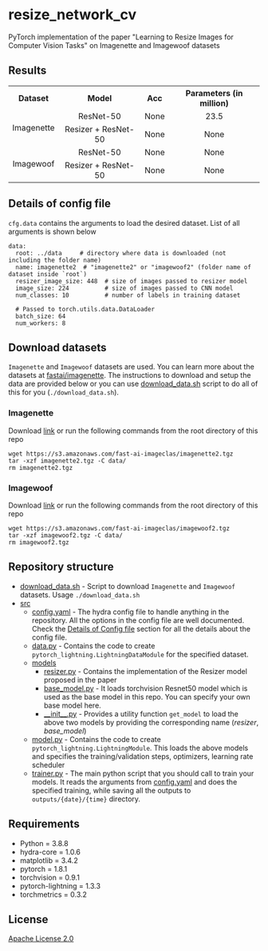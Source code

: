 # resize_network_cv
PyTorch implementation of the paper "Learning to Resize Images for Computer Vision Tasks" on Imagenette and Imagewoof datasets

## Results

<table style="text-align:center">
    <tr>
        <th style="text-align:center"> Dataset </th>
        <th style="text-align:center"> Model </th>
        <th style="text-align:center"> Acc </th>
        <th style="text-align:center"> Parameters (in million) </th>
    </tr>
    <tr>
        <td rowspan=2> Imagenette </td>
        <td> ResNet-50 </td>
        <td> None </td>
        <td> 23.5 </td>
    </tr>
    <tr>
        <td> Resizer + ResNet-50 </td>
        <td> None </td>
        <td> None </td>
    </tr>
    <tr>
        <td rowspan=2> Imagewoof </td>
        <td> ResNet-50 </td>
        <td> None </td>
        <td> None </td>
    </tr>
    <tr>
        <td> Resizer + ResNet-50 </td>
        <td> None </td>
        <td> None </td>
    </tr>
</table>

## Details of config file
`cfg.data` contains the arguments to load the desired dataset. List of all arguments is shown below
```
data:
  root: ../data     # directory where data is downloaded (not including the folder name)
  name: imagenette2  # "imagenette2" or "imagewoof2" (folder name of dataset inside `root`)
  resizer_image_size: 448  # size of images passed to resizer model
  image_size: 224          # size of images passed to CNN model
  num_classes: 10          # number of labels in training dataset

  # Passed to torch.utils.data.DataLoader
  batch_size: 64
  num_workers: 8
```

## Download datasets
`Imagenette` and `Imagewoof` datasets are used. You can learn more about the datasets at [fastai/imagenette](https://github.com/fastai/imagenette). The instructions to download and setup the data are provided below or you can use [download_data.sh](download_data.sh) script to do all of this for you (`./download_data.sh`).

### Imagenette
Download [link](https://s3.amazonaws.com/fast-ai-imageclas/imagenette2.tgz) or run the following commands from the root directory of this repo

```
wget https://s3.amazonaws.com/fast-ai-imageclas/imagenette2.tgz
tar -xzf imagenette2.tgz -C data/
rm imagenette2.tgz
```

### Imagewoof
Download [link](https://s3.amazonaws.com/fast-ai-imageclas/imagewoof2.tgz) or run the following commands from the root directory of this repo

```
wget https://s3.amazonaws.com/fast-ai-imageclas/imagewoof2.tgz
tar -xzf imagewoof2.tgz -C data/
rm imagewoof2.tgz
```

## Repository structure
- [download_data.sh](download_data.sh) - Script to download `Imagenette` and `Imagewoof` datasets. Usage `./download_data.sh`
- [src](src)
    - [config.yaml](src/config.yaml) - The hydra config file to handle anything in the repository. All the options in the config file are well documented. Check the [Details of Config file](#details-of-config-file) section for all the details about the config file.
    - [data.py](src/data.py) - Contains the code to create `pytorch_lightning.LightningDataModule` for the specified dataset.
    - [models](src/models)
        - [resizer.py](src/models/resizer.py) - Contains the implementation of the Resizer model proposed in the paper
        - [base_model.py](src/models/base_model.py) - It loads torchvision Resnet50 model which is used as the base model in this repo. You can specify your own base model here.
        - [\_\_init\_\_.py](src/models/__init__.py) - Provides a utility function `get_model` to load the above two models by providing the corresponding name (*resizer*, *base_model*)
    - [model.py](src/model.py) - Contains the code to create `pytorch_lightning.LightningModule`. This loads the above models and specifies the training/validation steps, optimizers, learning rate scheduler
    - [trainer.py](src/trainer.py) - The main python script that you should call to train your models. It reads the arguments from [config.yaml](src/config.yaml) and does the specified training, while saving all the outputs to `outputs/{date}/{time}` directory.

## Requirements
- Python = 3.8.8
- hydra-core = 1.0.6
- matplotlib = 3.4.2
- pytorch = 1.8.1
- torchvision = 0.9.1
- pytorch-lightning = 1.3.3
- torchmetrics = 0.3.2

## License
[Apache License 2.0](LICENSE)